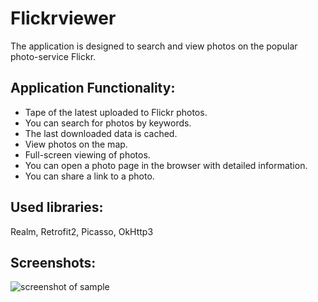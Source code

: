 # Flickrviewer
The application is designed to search and view photos on the popular photo-service Flickr.

## Application Functionality:
* Tape of the latest uploaded to Flickr photos.
* You can search for photos by keywords.
* The last downloaded data is cached.
* View photos on the map.
* Full-screen viewing of photos.
* You can open a photo page in the browser with detailed information.
* You can share a link to a photo.

## Used libraries:
Realm, Retrofit2, Picasso, OkHttp3

## Screenshots:
![screenshot of sample](http://kulikovman.ru/android/img/FlickrViewer.jpg)
